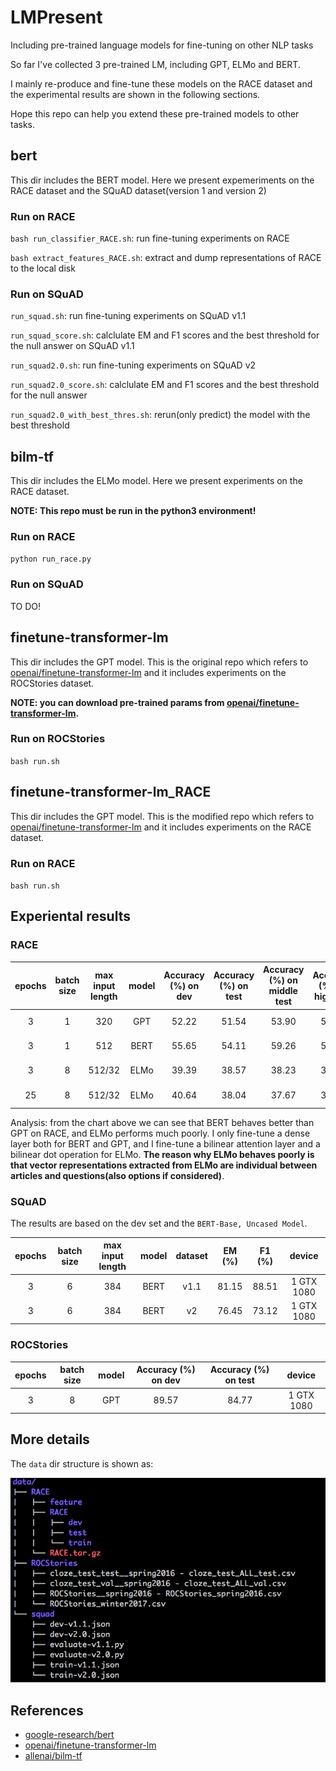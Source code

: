 # LMPresent

Including pre-trained language models for fine-tuning on other NLP tasks

So far I've collected 3 pre-trained LM, including GPT, ELMo and BERT.

I mainly re-produce and fine-tune these models on the RACE dataset and the experimental results are shown in the following sections.

Hope this repo can help you extend these pre-trained models to other tasks.

## bert

This dir includes the BERT model. Here we present expemeriments on the RACE dataset and the SQuAD dataset(version 1 and version 2)

### Run on RACE

`bash run_classifier_RACE.sh`: run fine-tuning experiments on RACE

`bash extract_features_RACE.sh`: extract and dump representations of RACE to the local disk

### Run on SQuAD

`run_squad.sh`: run fine-tuning experiments on SQuAD v1.1

`run_squad_score.sh`: calclulate EM and F1 scores and the best threshold for the null answer on SQuAD v1.1

`run_squad2.0.sh`: run fine-tuning experiments on SQuAD v2

`run_squad2.0_score.sh`: calclulate EM and F1 scores and the best threshold for the null answer

`run_squad2.0_with_best_thres.sh`: rerun(only predict) the model with the best threshold

## bilm-tf

This dir includes the ELMo model. Here we present experiments on the RACE dataset.

**NOTE: This repo must be run in the python3 environment!**


### Run on RACE

`python run_race.py`

### Run on SQuAD

TO DO!

## finetune-transformer-lm

This dir includes the GPT model. This is the original repo which refers to [openai/finetune-transformer-lm](https://github.com/openai/finetune-transformer-lm) and it includes experiments on the ROCStories dataset.

**NOTE: you can download pre-trained params from [openai/finetune-transformer-lm](https://github.com/openai/finetune-transformer-lm).**

### Run on ROCStories

`bash run.sh`

## finetune-transformer-lm_RACE

This dir includes the GPT model. This is the modified repo which refers to [openai/finetune-transformer-lm](https://github.com/openai/finetune-transformer-lm) and it includes experiments on the RACE dataset.

### Run on RACE

`bash run.sh`

## Experiental results

### RACE

| epochs | batch size | max input length |  model | Accuracy (%) on dev | Accuracy (%) on test |Accuracy (%) on middle test |Accuracy (%) on high test | device |
| :--------: |:------:|:------:|:------:|:------:|:------:|:------:|:------:|:------:|
| 3   | 1 | 320| GPT | 52.22  | 51.54 | 53.90 | 50.57 | 1 GTX 1080 |
| 3   | 1 | 512| BERT | 55.65  | 54.11 | 59.26 | 52.00 | 1 GTX 1080 |
| 3   | 8 | 512/32 | ELMo | 39.39  | 38.57 | 38.23 | 39.02 | 1 GTX 1080 |
| 25   | 8 | 512/32 | ELMo | 40.64  | 38.04 | 37.67 | 38.25 | 1 GTX 1080 |

Analysis: from the chart above we can see that BERT behaves better than GPT on RACE, and ELMo performs much poorly. I only fine-tune a dense layer both for BERT and GPT, and I fine-tune a bilinear attention layer and a bilinear dot operation for ELMo. **The reason why ELMo behaves poorly is that vector representations extracted from ELMo are individual between articles and questions(also options if considered)**.

### SQuAD

The results are based on the dev set and the `BERT-Base, Uncased Model`.

| epochs | batch size | max input length |  model | dataset|EM (%) | F1 (%) | device |
| :--------: |:------:|:------:|:------:|:------:|:------:|:------:|:------:|
| 3 | 6 | 384| BERT | v1.1 | 81.15  | 88.51 | 1 GTX 1080 |
| 3 | 6 | 384| BERT | v2 | 76.45  | 73.12 | 1 GTX 1080 |

### ROCStories

| epochs | batch size |  model | Accuracy (%) on dev  |Accuracy (%) on test | device |
| :--------: |:------:|:------:|:------:|:------:|:------:|
| 3 | 8 | GPT | 89.57 | 84.77 | 1 GTX 1080 |

## More details

The `data` dir structure is shown as:

![](figures/data_dir.png)

## References

* [google-research/bert](https://github.com/google-research/bert)
* [openai/finetune-transformer-lm](https://github.com/openai/finetune-transformer-lm)
* [allenai/bilm-tf](https://github.com/allenai/bilm-tf)

